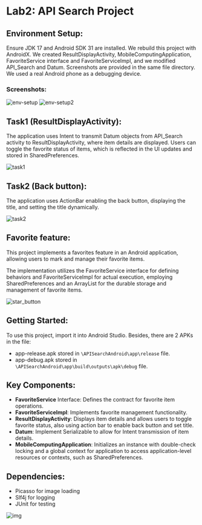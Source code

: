 # Lab2: API Search Project

## Environment Setup:
Ensure JDK 17 and Android SDK 31 are installed. We rebuild this project with AndroidX. We created ResultDisplayActivity, MobileComputingApplication, FavoriteService interface and FavoriteServiceImpl, and we modified API_Search and Datum. Screenshots are provided in the same file directory. We used a real Android phone as a debugging device.

### Screenshots:
![env-setup](./app/src/main/assets/env-setup.jpg)
![env-setup2](./app/src/main/assets/env-setup2.jpg)


## Task1 (ResultDisplayActivity):
The application uses Intent to transmit Datum objects from API_Search activity to ResultDisplayActivity, where item details
are displayed. Users can toggle the favorite status of items, which is reflected in the UI updates and stored in SharedPreferences.

![task1](./app/src/main/assets/task1.jpg)

## Task2 (Back button):
The application uses ActionBar enabling the back button, displaying the title, and setting the title dynamically.

![task2](./app/src/main/assets/task2.jpg)

## Favorite feature:
This project implements a favorites feature in an Android application, allowing users to mark and manage their favorite items.

The implementation utilizes the FavoriteService interface for defining behaviors and FavoriteServiceImpl for actual execution, employing SharedPreferences and an ArrayList for the durable storage and management of favorite items.

![star_button](./app/src/main/assets/star_feature.jpg)
## Getting Started:
To use this project, import it into Android Studio. Besides, there are 2 APKs in the file:
- app-release.apk stored in `\APISearchAndroid\app\release` file.
- app-debug.apk stored in `\APISearchAndroid\app\build\outputs\apk\debug` file.

## Key Components:
- **FavoriteService** Interface: Defines the contract for favorite item operations.
- **FavoriteServiceImpl**: Implements favorite management functionality.
- **ResultDisplayActivity**: Displays item details and allows users to toggle favorite status, also using action bar to enable back button and set title.
- **Datum**: Implement Serializable to allow for Intent transmission of item details.
- **MobileComputingApplication**: Initializes an instance with double-check locking and a global context for application to access application-level resources or contexts, such as SharedPreferences.

## Dependencies:
- Picasso for image loading
- Slf4j for logging
- JUnit for testing

![img](https://bjtueducn-my.sharepoint.com/personal/17281207_bjtu_edu_cn/_layouts/15/embed.aspx?UniqueId=106053ae-9a8a-42a8-81db-680d653e45dc)
